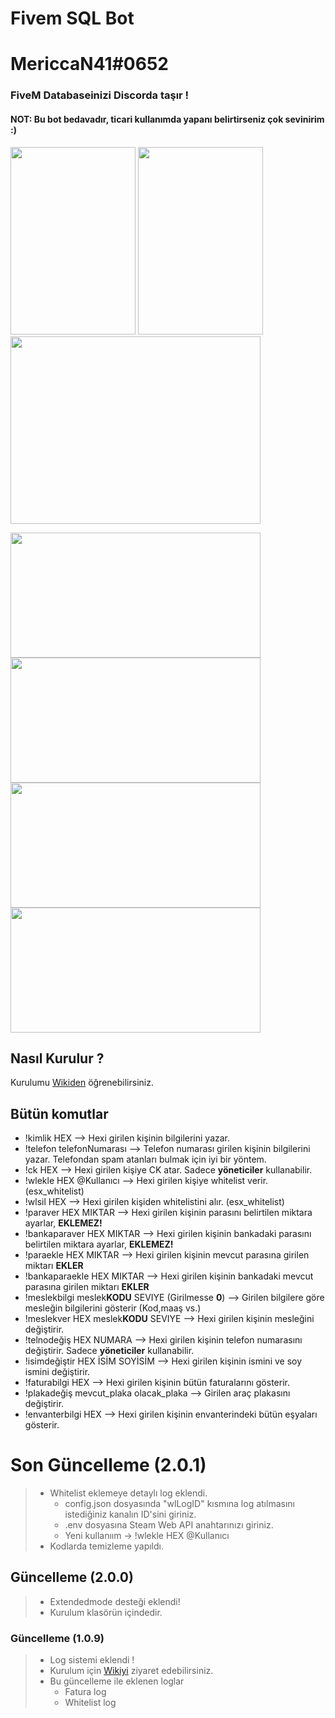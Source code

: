 # Fivem SQL Bot
# MericcaN41#0652
### FiveM Databaseinizi Discorda taşır !
#### NOT: Bu bot bedavadır, ticari kullanımda yapanı belirtirseniz çok sevinirim :)
<img src="https://i.imgur.com/MNRbibv.png" width="200"  height="300"> <img src="https://i.imgur.com/cM5iYkR.png" width="200"  height="300"> <img src="https://i.imgur.com/9QFENK8.png" width="400" height="300">


<img src="https://i.imgur.com/3HqfULc.png" width="400" height="200"> <img src="https://i.imgur.com/VemlW50.png" width="400" height="200">
<img src="https://i.imgur.com/NiLMMd8.png" width="400" height="200"> <img src="https://i.imgur.com/95TmOCt.png" width="400" height="200">






## Nasıl Kurulur ?

Kurulumu [Wikiden](https://github.com/MericcaN41/fivemsqlbot/wiki) öğrenebilirsiniz.


## Bütün komutlar

* !kimlik HEX --> Hexi girilen kişinin bilgilerini yazar.
* !telefon telefonNumarası --> Telefon numarası girilen kişinin bilgilerini yazar. Telefondan spam atanları bulmak için iyi bir yöntem.
* !ck HEX --> Hexi girilen kişiye CK atar. Sadece **yöneticiler** kullanabilir.
* !wlekle HEX @Kullanıcı --> Hexi girilen kişiye whitelist verir. (esx_whitelist)
* !wlsil HEX --> Hexi girilen kişiden whitelistini alır. (esx_whitelist)
* !paraver HEX MIKTAR --> Hexi girilen kişinin parasını belirtilen miktara ayarlar, **EKLEMEZ!**
* !bankaparaver HEX MIKTAR --> Hexi girilen kişinin bankadaki parasını belirtilen miktara ayarlar, **EKLEMEZ!**
* !paraekle HEX MIKTAR --> Hexi girilen kişinin mevcut parasına girilen miktarı **EKLER**
* !bankaparaekle HEX MIKTAR --> Hexi girilen kişinin bankadaki mevcut parasına girilen miktarı **EKLER**
* !meslekbilgi meslek**KODU** SEVIYE (Girilmesse **0**) --> Girilen bilgilere göre mesleğin bilgilerini gösterir (Kod,maaş vs.)
* !meslekver HEX meslek**KODU** SEVIYE --> Hexi girilen kişinin mesleğini değiştirir.
* !telnodeğiş HEX NUMARA --> Hexi girilen kişinin telefon numarasını değiştirir. Sadece **yöneticiler** kullanabilir.
* !isimdeğiştir HEX İSİM SOYİSİM --> Hexi girilen kişinin ismini ve soy ismini değiştirir.
* !faturabilgi HEX --> Hexi girilen kişinin bütün faturalarını gösterir.
* !plakadeğiş mevcut_plaka olacak_plaka --> Girilen araç plakasını değiştirir.
* !envanterbilgi HEX --> Hexi girilen kişinin envanterindeki bütün eşyaları gösterir.

# Son Güncelleme (2.0.1)
> * Whitelist eklemeye detaylı log eklendi.
>   * config.json dosyasında "wlLogID" kısmına log atılmasını istediğiniz kanalın ID'sini giriniz.
>   * .env dosyasına Steam Web API anahtarınızı giriniz.
>   * Yeni kullanıım -> !wlekle HEX @Kullanıcı
> * Kodlarda temizleme yapıldı.

## Güncelleme (2.0.0)
> * Extendedmode desteği eklendi!
> * Kurulum klasörün içindedir.

### Güncelleme (1.0.9)
> * Log sistemi eklendi !
> * Kurulum için [Wikiyi](https://github.com/MericcaN41/fivemsqlbot/wiki) ziyaret edebilirsiniz.
> * Bu güncelleme ile eklenen loglar
>   * Fatura log
>   * Whitelist log
